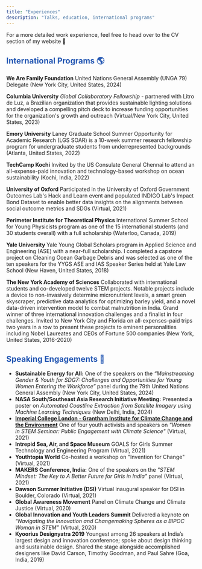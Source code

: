 ```yaml
---
title: "Experiences"
description: "Talks, education, international programs"
---
```


For a more detailed work experience, feel free to head over to the CV section of my website 🙂 

## <span style="color:#2558b3;"> International Programs 🌎 </span>
**We Are Family Foundation** United Nations General Assembly (UNGA 79) Delegate (New York City, United States, 2024)
<!-- ![UNGA 79](un1.jpeg "UNGA 79") -->   

**Columbia University** *Global Collaboratory Fellowship* - partnered with Litro de Luz, a Brazilian organization that provides sustainable lighting solutions and developed a compelling pitch deck to increase funding opportunities for the organization's growth and outreach  (Virtual/New York City, United States, 2023)

**Emory University** Laney Graduate School Summer Opportunity for Academic Research (LGS SOAR) is a 10-week summer research fellowship program for undergraduate students from underrepresented backgrounds (Atlanta, United States, 2022)

**TechCamp Kochi** Invited by the US Consulate General Chennai to attend an all-expense-paid innovation and technology-based workshop on ocean sustainability (Kochi, India, 2022)

**University of Oxford** Participated in the University of Oxford Government Outcomes Lab's Hack and Learn event and populated INDIGO Lab's Impact Bond Dataset to enable better data insights on the alignments between social outcome metrics and SDGs (Virtual, 2021)

**Perimeter Institute for Theoretical Physics** International Summer School for Young Physicists program as one of the 15 international students (and 30 students overall) with a full scholarship (Waterloo, Canada, 2019)

**Yale University** Yale Young Global Scholars program in Applied Science and Engineering (ASE) with a near-full scholarship. I completed a capstone project on Cleaning Ocean Garbage Debris and was selected as one of the ten speakers for the YYGS ASE and IAS Speaker Series held at Yale Law School (New Haven, United States, 2018)

**The New York Academy of Sciences** Collaborated with international students and co-developed twelve STEM projects. Notable projects include a device to non-invasively determine micronutrient levels, a smart green skyscraper, predictive data analytics for optimizing barley yield, and a novel data-driven intervention model to combat malnutrition in India. Grand winner of three international innovation challenges and a finalist in four challenges. Invited to New York City and Florida on all-expenses-paid trips two years in a row to present these projects to eminent personalities including Nobel Laureates and CEOs of Fortune 500 companies (New York, United States, 2016-2020)


## <span style="color:#2558b3;"> Speaking Engagements 🎤 </span>
- **Sustainable Energy for All:** One of the speakers on the *“Mainstreaming Gender & Youth for SDG7: Challenges and Opportunities for Young Women Entering the Workforce”* panel during the 79th United Nations General Assembly (New York City, United States, 2024) 
- **NASA South/Southeast Asia Research Initiative Meeting:** Presented a poster on *Automated Coastline Extraction from Satellite Imagery using Machine Learning Techniques* (New Delhi, India, 2024)
- **[Imperial College London - Grantham Institute for Climate Change and the Environment](https://www.imperial.ac.uk/grantham/education/science-and-solutions-for-a-changing-planet-dtp/external-engagement/women-in-stem-seminar-series/)** One of four youth activists and speakers on *“Women in STEM Seminar: Public Engagement with Climate Science"* (Virtual, 2021)
- **Intrepid Sea, Air, and Space Museum** GOALS for Girls Summer Technology and Engineering Program (Virtual, 2021)
- **Youthtopia World** Co-hosted a workshop on "Invention for Change" (Virtual, 2021)
- **MAKERS Conference, India:** One of the speakers on the *"STEM Mindset: The Key to A Better Future for Girls in India"* panel (Virtual, 2021)
- **Dawson Summer Initiative (DSI)** Virtual inaugural speaker for DSI in Boulder, Colorado (Virtual, 2021)
- **Global Awareness Movement** Panel on Climate Change and Climate Justice (Virtual, 2020)
- **Global Innovation and Youth Leaders Summit** Delivered a keynote on *“Navigating the Innovation and Changemaking Spheres as a BIPOC Woman in STEM”* (Virtual, 2020)
- **Kyoorius Designyatra 2019** Youngest among 26 speakers at India’s largest design and innovation conference; spoke about design thinking and sustainable design. Shared the stage alongside accomplished designers like David Carson, Timothy Goodman, and Paul Sahre (Goa, India, 2019)

















